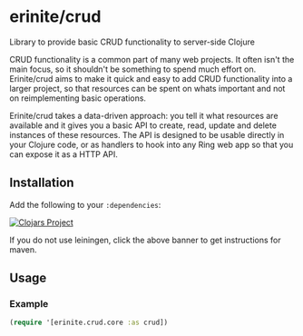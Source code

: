 # erinite/crud
Library to provide basic CRUD functionality to server-side Clojure

CRUD functionality is a common part of many web projects. It often isn't the main focus, so it shouldn't be something to spend much effort on. Erinite/crud aims to make it quick and easy to add CRUD functionality into a larger project, so that resources can be spent on whats important and not on reimplementing basic operations.

Erinite/crud takes a data-driven approach: you tell it what resources are available and it gives you a basic API to create, read, update and delete instances of these resources. The API is designed to be usable directly in your Clojure code, or as handlers to hook into any Ring web app so that you can expose it as a HTTP API.

## Installation

Add the following to your `:dependencies`:

[![Clojars Project](http://clojars.org/crud/template/latest-version.svg)](http://clojars.org/erinite/crud)

If you do not use leiningen, click the above banner to get instructions for
maven.


## Usage

### Example

```clj
(require '[erinite.crud.core :as crud])
```
